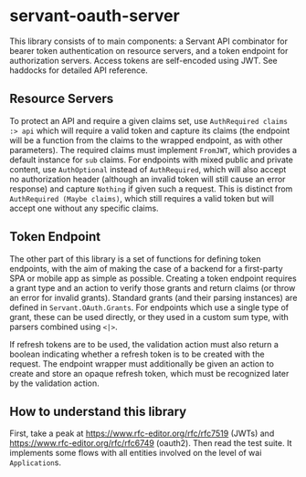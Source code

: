 # servant-oauth-server

This library consists of to main components: a Servant API combinator for bearer token authentication on resource servers,
and a token endpoint for authorization servers. Access tokens are self-encoded using JWT.
See haddocks for detailed API reference.

## Resource Servers

To protect an API and require a given claims set, use `AuthRequired claims :> api` which will require a valid token and capture its claims
(the endpoint will be a function from the claims to the wrapped endpoint, as with other parameters).
The required claims must implement `FromJWT`, which provides a default instance for `sub` claims.
For endpoints with mixed public and private content, use `AuthOptional` instead of `AuthRequired`,
which will also accept no authorization header (although an invalid token will still cause an error response) and capture `Nothing` if given such a request.
This is distinct from `AuthRequired (Maybe claims)`, which still requires a valid token but will accept one without any specific claims.

## Token Endpoint

The other part of this library is a set of functions for defining token endpoints,
with the aim of making the case of a backend for a first-party SPA or mobile app as simple as possible.
Creating a token endpoint requires a grant type and an action to verify those grants and return claims (or throw an error for invalid grants).
Standard grants (and their parsing instances) are defined in `Servant.OAuth.Grants`.
For endpoints which use a single type of grant, these can be used directly, or they used in a custom sum type, with parsers combined using `<|>`.

If refresh tokens are to be used, the validation action must also return a boolean indicating whether a refresh token is to be created with the request.
The endpoint wrapper must additionally be given an action to create and store an opaque refresh token, which must be recognized later by the validation action.

## How to understand this library

First, take a peak at https://www.rfc-editor.org/rfc/rfc7519 (JWTs)
and https://www.rfc-editor.org/rfc/rfc6749 (oauth2).  Then read the
test suite.  It implements some flows with all entities involved on
the level of wai `Application`s.
